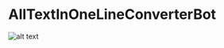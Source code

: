 # AllTextInOneLineConverterBot

![alt text](https://python-telegram-bot.readthedocs.io/en/stable/_static/ptb-logo-orange.png)
